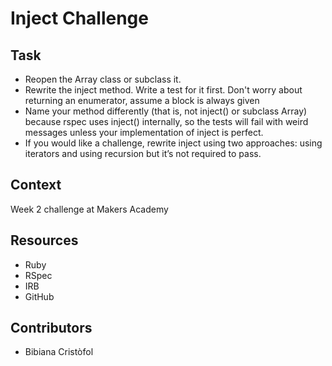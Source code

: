 # Inject Challenge

## Task

- Reopen the Array class or subclass it.
- Rewrite the inject method. Write a test for it first. Don't worry about returning an enumerator, assume a block is always given
- Name your method differently (that is, not inject() or subclass Array) because rspec uses inject() internally, so the tests will fail with weird messages unless your implementation of inject is perfect.
- If you would like a challenge, rewrite inject using two approaches: using iterators and using recursion but it’s not required to pass.

## Context

Week 2 challenge at Makers Academy

## Resources

- Ruby
- RSpec
- IRB
- GitHub

## Contributors

- Bibiana Cristòfol